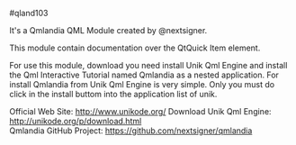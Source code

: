 #qland103

It's a Qmlandia QML Module created by @nextsigner.

This module contain documentation over the QtQuick Item element.

For use this module, download you need install Unik Qml Engine and install the Qml Interactive Tutorial named Qmlandia as a nested application.
For install Qmlandia from Unik Qml Engine is very simple. Only you must do click in the install buttom into the application list of unik.

Official Web Site: http://www.unikode.org/
Download Unik Qml Engine: http://unikode.org/p/download.html  
Qmlandia GitHub Project: https://github.com/nextsigner/qmlandia
